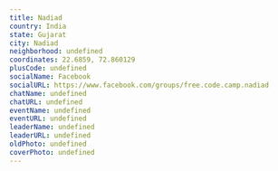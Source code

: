 ```yaml
---
title: Nadiad
country: India
state: Gujarat
city: Nadiad
neighborhood: undefined
coordinates: 22.6859, 72.860129
plusCode: undefined
socialName: Facebook
socialURL: https://www.facebook.com/groups/free.code.camp.nadiad
chatName: undefined
chatURL: undefined
eventName: undefined
eventURL: undefined
leaderName: undefined
leaderURL: undefined
oldPhoto: undefined
coverPhoto: undefined
---
```

